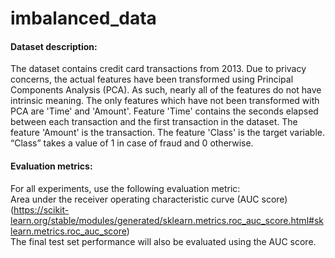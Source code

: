 # imbalanced_data

#### Dataset description:  
The dataset contains credit card transactions from 2013. Due to privacy concerns, the actual features have been transformed using Principal Components Analysis (PCA). As such, nearly all of the features do not have intrinsic meaning. The only features which have not been transformed with PCA are 'Time' and 'Amount'. Feature 'Time' contains the seconds elapsed between each transaction and the first transaction in the dataset. The feature 'Amount' is the transaction. The feature 'Class' is the target variable. “Class” takes a value of 1 in case of fraud and 0 otherwise. 

#### Evaluation metrics:  
For all experiments, use the following evaluation metric:  
Area under the receiver operating characteristic curve (AUC score) (https://scikit-learn.org/stable/modules/generated/sklearn.metrics.roc_auc_score.html#sklearn.metrics.roc_auc_score)  
The final test set performance will also be evaluated using the AUC score. 
